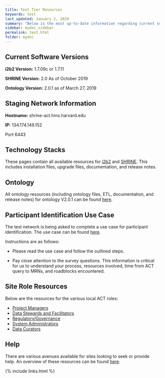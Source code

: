 ```yaml
---
title: Test Tier Resources
keywords: test
last_updated: January 2, 2020
summary: "Below is the most up-to-date information regarding current software, network, and technology requirements for sites with a Test node. It also includes additional documentation for the Test nodes, including the participant identification use case."
sidebar: mydoc_sidebar
permalink: test.html
folder: mydoc
---
```


## Current Software Versions
**i2b2 Version:** 1.7.09c or 1.7.11 

**SHRINE Version:** 2.0 As of October 2019 

**Ontology Version:** 2.0.1 as of March 27, 2019 


## Staging Network Information 
**Hostname:** shrine-act.hms.harvard.edu  

**IP:** 134.174.149.152
 
Port 6443 

## Technology Stacks 
These pages contain all available resources for [i2b2](https://github.com/dbmi-pitt/ACT-Network/wiki/i2b2) and [SHRINE](https://github.com/dbmi-pitt/ACT-Network/wiki/SHRINE). This includes installation files, upgrade files, documentation, and release notes.

## Ontology
All ontology resources (including ontology files, ETL, documentation, and release notes) for ontology V2.0.1 can be found [here](https://github.com/dbmi-pitt/ACT-Network/wiki/Ontology).

## Participant Identification Use Case
The test network is being asked to complete a use case for participant identification. The use case can be found [here](https://pitt.box.com/s/m77qy7rmby7iwievb16izltwk64i9scx).

Instructions are as follows:

* Please read the use case and follow the outlined steps.

* Pay close attention to the survey questions. This information is critical for us to understand your process, resources involved, time from ACT query to MRNs, and roadblocks encountered.   

## Site Role Resources
Below are the resources for the various local ACT roles:
* [Project Managers](https://github.com/dbmi-pitt/ACT-Network/wiki/Project-Managers)
* [Data Stewards and Facilitators](https://github.com/dbmi-pitt/ACT-Network/wiki/Data-Stewards-and-Facilitators)
* [Regulatory/Governance](https://github.com/dbmi-pitt/ACT-Network/wiki/Regulatory)
* [System Administrators](https://github.com/dbmi-pitt/ACT-Network/wiki/System-Administrators)
* [Data Curators](https://github.com/dbmi-pitt/ACT-Network/wiki/Data-Curators)

## Help
There are various avenues available for sites looking to seek or provide help. An overview of these resources can be found [here](https://github.com/dbmi-pitt/ACT-Network/wiki/Help).


{% include links.html %}
